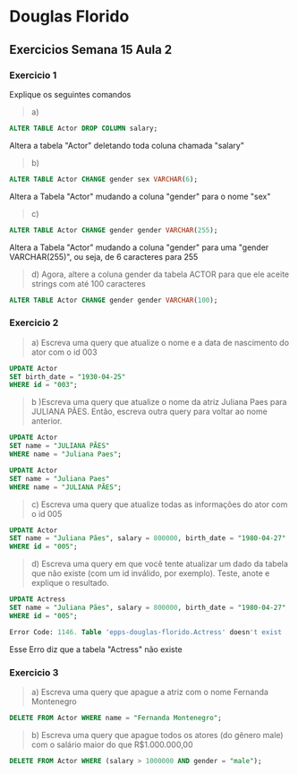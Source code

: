 # Douglas Florido
## Exercicios Semana 15 Aula 2

### Exercicio 1

Explique os seguintes comandos
> a) 
~~~SQL
ALTER TABLE Actor DROP COLUMN salary;
~~~
Altera a tabela "Actor" deletando toda coluna chamada "salary"

> b)
~~~SQL
ALTER TABLE Actor CHANGE gender sex VARCHAR(6);
~~~
Altera a Tabela "Actor" mudando a coluna "gender" para o nome "sex"

> c) 
~~~SQL
ALTER TABLE Actor CHANGE gender gender VARCHAR(255);
~~~
Altera a Tabela "Actor" mudando a coluna "gender" para uma "gender VARCHAR(255)", ou seja, de 6 caracteres para 255

> d) Agora,  altere a coluna gender da tabela ACTOR para que ele aceite strings com até 100 caracteres

~~~SQL
ALTER TABLE Actor CHANGE gender gender VARCHAR(100);
~~~

### Exercicio 2

> a) Escreva uma query que atualize o nome e a data de nascimento do ator com o id 003

~~~SQL
UPDATE Actor
SET birth_date = "1930-04-25"
WHERE id = "003";
~~~

> b )Escreva uma query que atualize o nome da atriz Juliana Paes para JULIANA PÃES.
Então, escreva outra query para voltar ao nome anterior.

~~~SQL
UPDATE Actor
SET name = "JULIANA PÃES"
WHERE name = "Juliana Paes";
~~~

~~~SQL
UPDATE Actor
SET name = "Juliana Paes"
WHERE name = "JULIANA PÃES";
~~~

> c) Escreva uma query que atualize todas as informações do ator com o id 005

~~~SQL
UPDATE Actor
SET name = "Juliana Pães", salary = 800000, birth_date = "1980-04-27"
WHERE id = "005";
~~~

> d) Escreva uma query em que você tente atualizar um dado da tabela que não existe (com um id inválido, por exemplo).
Teste, anote e explique o resultado. 

~~~SQL
UPDATE Actress
SET name = "Juliana Pães", salary = 800000, birth_date = "1980-04-27"
WHERE id = "005";
~~~

~~~SQL
Error Code: 1146. Table 'epps-douglas-florido.Actress' doesn't exist
~~~

Esse Erro diz que a tabela "Actress" não existe

### Exercicio 3

> a)  Escreva uma query que apague a atriz com o nome Fernanda Montenegro

~~~SQL
DELETE FROM Actor WHERE name = "Fernanda Montenegro";
~~~

> b) Escreva uma query que apague todos os atores (do gênero male) com o salário maior do que R$1.000.000,00

~~~SQL
DELETE FROM Actor WHERE (salary > 1000000 AND gender = "male");
~~~
























